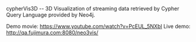 cypherVis3D -- 3D Visualization of streaming data retrieved by Cypher Query Language provided by Neo4j.

Demo movie: https://www.youtube.com/watch?v=PcEUL_5NXbI
Live demo: http://qa.fujimura.com:8080/neo3vis/

